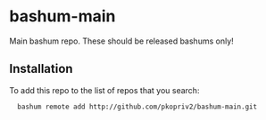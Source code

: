 bashum-main
===========

Main bashum repo.  These should be released bashums only!

## Installation

To add this repo to the list of repos that you search:

```
  bashum remote add http://github.com/pkopriv2/bashum-main.git
```
